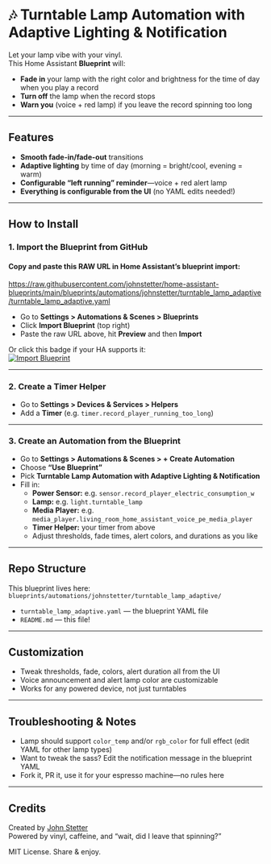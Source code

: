 # 🎶 Turntable Lamp Automation with Adaptive Lighting & Notification

Let your lamp vibe with your vinyl.  
This Home Assistant **Blueprint** will:

- **Fade in** your lamp with the right color and brightness for the time of day when you play a record
- **Turn off** the lamp when the record stops
- **Warn you** (voice + red lamp) if you leave the record spinning too long

---

## Features

- **Smooth fade-in/fade-out** transitions
- **Adaptive lighting** by time of day (morning = bright/cool, evening = warm)
- **Configurable “left running” reminder**—voice + red alert lamp
- **Everything is configurable from the UI** (no YAML edits needed!)

---

## How to Install

### 1. Import the Blueprint from GitHub

#### **Copy and paste this RAW URL in Home Assistant’s blueprint import:**

https://raw.githubusercontent.com/johnstetter/home-assistant-blueprints/main/blueprints/automations/johnstetter/turntable_lamp_adaptive/turntable_lamp_adaptive.yaml


- Go to **Settings > Automations & Scenes > Blueprints**
- Click **Import Blueprint** (top right)
- Paste the raw URL above, hit **Preview** and then **Import**

Or click this badge if your HA supports it:  
[![Import Blueprint](https://my.home-assistant.io/badges/blueprint_import.svg)](https://my.home-assistant.io/redirect/blueprint_import/?external_url=https://raw.githubusercontent.com/johnstetter/home-assistant-blueprints/main/blueprints/automations/johnstetter/turntable_lamp_adaptive/turntable_lamp_adaptive.yaml)

---

### 2. Create a Timer Helper

- Go to **Settings > Devices & Services > Helpers**
- Add a **Timer** (e.g. `timer.record_player_running_too_long`)

---

### 3. Create an Automation from the Blueprint

- Go to **Settings > Automations & Scenes > + Create Automation**
- Choose **“Use Blueprint”**
- Pick **Turntable Lamp Automation with Adaptive Lighting & Notification**
- Fill in:
    - **Power Sensor:** e.g. `sensor.record_player_electric_consumption_w`
    - **Lamp:** e.g. `light.turntable_lamp`
    - **Media Player:** e.g. `media_player.living_room_home_assistant_voice_pe_media_player`
    - **Timer Helper:** your timer from above
    - Adjust thresholds, fade times, alert colors, and durations as you like

---

## Repo Structure

This blueprint lives here:  
`blueprints/automations/johnstetter/turntable_lamp_adaptive/`

- `turntable_lamp_adaptive.yaml` — the blueprint YAML file
- `README.md` — this file!

---

## Customization

- Tweak thresholds, fade, colors, alert duration all from the UI
- Voice announcement and alert lamp color are customizable
- Works for any powered device, not just turntables

---

## Troubleshooting & Notes

- Lamp should support `color_temp` and/or `rgb_color` for full effect (edit YAML for other lamp types)
- Want to tweak the sass? Edit the notification message in the blueprint YAML
- Fork it, PR it, use it for your espresso machine—no rules here

---

## Credits

Created by [John Stetter](https://github.com/johnstetter)  
Powered by vinyl, caffeine, and “wait, did I leave that spinning?”

MIT License. Share & enjoy.


